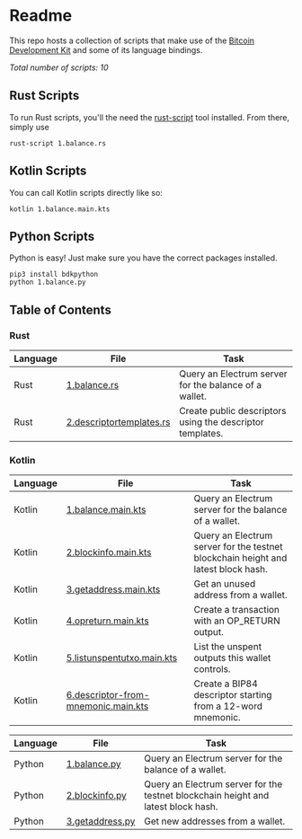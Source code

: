# Readme
This repo hosts a collection of scripts that make use of the [Bitcoin Development Kit](https://bitcoindevkit.org/) and some of its language bindings.

_Total number of scripts: 10_

## Rust Scripts
To run Rust scripts, you'll the need the [rust-script](https://rust-script.org/) tool installed. From there, simply use
```shell
rust-script 1.balance.rs
```

## Kotlin Scripts
You can call Kotlin scripts directly like so:
```shell
kotlin 1.balance.main.kts
```

## Python Scripts
Python is easy! Just make sure you have the correct packages installed.
```shell
pip3 install bdkpython
python 1.balance.py
```

## Table of Contents

### Rust
| Language | File                                                      | Task                                                      |
|----------|-----------------------------------------------------------|-----------------------------------------------------------|
| Rust     | [1.balance.rs](rust/1.balance.rs)                         | Query an Electrum server for the balance of a wallet.     |
| Rust     | [2.descriptortemplates.rs](rust/2.descriptortemplates.rs) | Create public descriptors using the descriptor templates. |

### Kotlin
| Language | File                                                                              | Task                                                                              |
|----------|-----------------------------------------------------------------------------------|-----------------------------------------------------------------------------------|
| Kotlin   | [1.balance.main.kts](kotlin/1.balance.main.kts)                                   | Query an Electrum server for the balance of a wallet.                             |
| Kotlin   | [2.blockinfo.main.kts](kotlin/2.blockinfo.main.kts)                               | Query an Electrum server for the testnet blockchain height and latest block hash. |
| Kotlin   | [3.getaddress.main.kts](kotlin/3.getaddress.main.kts)                             | Get an unused address from a wallet.                                              |
| Kotlin   | [4.opreturn.main.kts](kotlin/4.opreturn.main.kts)                                 | Create a transaction with an OP_RETURN output.                                    |
| Kotlin   | [5.listunspentutxo.main.kts](kotlin/5.listunspentutxo.main.kts)                   | List the unspent outputs this wallet controls.                                    |
| Kotlin   | [6.descriptor-from-mnemonic.main.kts](kotlin/6.descriptor-from-mnemonic.main.kts) | Create a BIP84 descriptor starting from a 12-word mnemonic.                       |

| Language | File                                                            | Task                                                                              |
|----------|-----------------------------------------------------------------|-----------------------------------------------------------------------------------|
| Python   | [1.balance.py](python/1.balance.py)                             | Query an Electrum server for the balance of a wallet.                             |
| Python   | [2.blockinfo.py](python/2.blockinfo.py)                         | Query an Electrum server for the testnet blockchain height and latest block hash. |
| Python   | [3.getaddress.py](python/3.getaddress.py)                       | Get new addresses from a wallet.                                                  |
